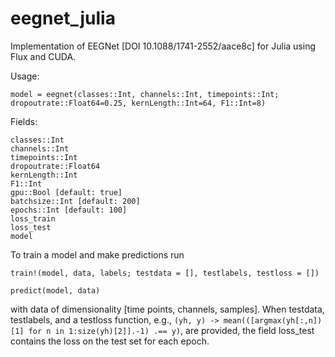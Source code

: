 # eegnet_julia
Implementation of EEGNet [DOI 10.1088/1741-2552/aace8c] for Julia using Flux and CUDA.

Usage:

`model = eegnet(classes::Int, channels::Int, timepoints::Int; dropoutrate::Float64=0.25, kernLength::Int=64, F1::Int=8)`

Fields:

	classes::Int
	channels::Int
	timepoints::Int
	dropoutrate::Float64
	kernLength::Int
	F1::Int
	gpu::Bool [default: true]
	batchsize::Int [default: 200]
	epochs::Int [default: 100]
	loss_train
	loss_test
	model

To train a model and make predictions run

`train!(model, data, labels; testdata = [], testlabels, testloss = [])`

`predict(model, data)`

with data of dimensionality [time points, channels, samples]. When testdata, testlabels, and a testloss function, e.g., `(yh, y) -> mean(([argmax(yh[:,n])[1] for n in 1:size(yh)[2]].-1) .== y)`, are provided, the field loss_test contains the loss on the test set for each epoch.
